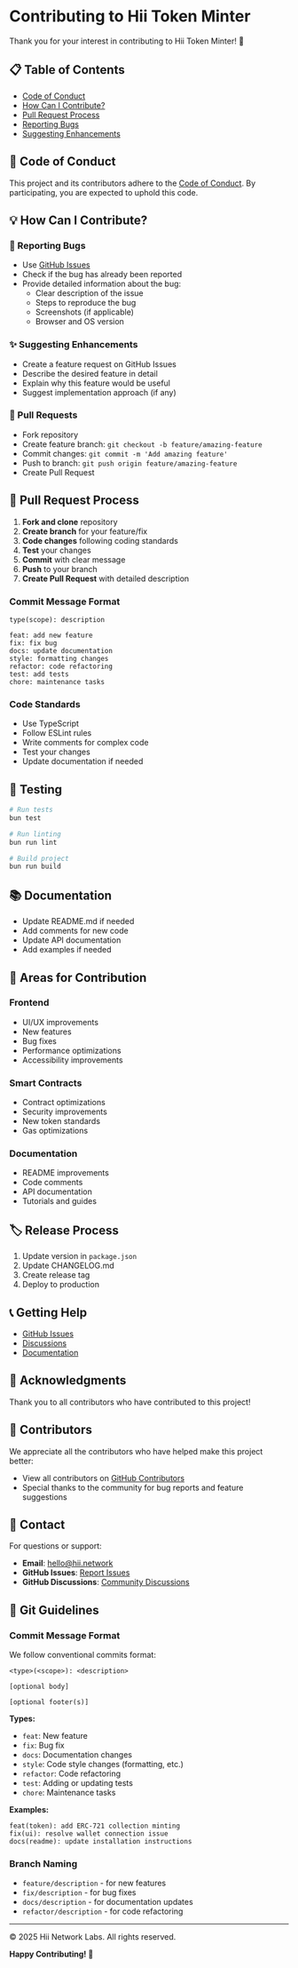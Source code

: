 # Contributing to Hii Token Minter

Thank you for your interest in contributing to Hii Token Minter! 🚀

## 📋 Table of Contents

- [Code of Conduct](#code-of-conduct)
- [How Can I Contribute?](#how-can-i-contribute)
- [Pull Request Process](#pull-request-process)
- [Reporting Bugs](#reporting-bugs)
- [Suggesting Enhancements](#suggesting-enhancements)

## 🤝 Code of Conduct

This project and its contributors adhere to the [Code of Conduct](CODE_OF_CONDUCT.md). By participating, you are expected to uphold this code.

## 💡 How Can I Contribute?

### 🐛 Reporting Bugs

- Use [GitHub Issues](https://github.com/hii-network-labs/hrc-contract-minter/issues)
- Check if the bug has already been reported
- Provide detailed information about the bug:
  - Clear description of the issue
  - Steps to reproduce the bug
  - Screenshots (if applicable)
  - Browser and OS version

### ✨ Suggesting Enhancements

- Create a feature request on GitHub Issues
- Describe the desired feature in detail
- Explain why this feature would be useful
- Suggest implementation approach (if any)

### 🔧 Pull Requests

- Fork repository
- Create feature branch: `git checkout -b feature/amazing-feature`
- Commit changes: `git commit -m 'Add amazing feature'`
- Push to branch: `git push origin feature/amazing-feature`
- Create Pull Request



## 📝 Pull Request Process

1. **Fork and clone** repository
2. **Create branch** for your feature/fix
3. **Code changes** following coding standards
4. **Test** your changes
5. **Commit** with clear message
6. **Push** to your branch
7. **Create Pull Request** with detailed description

### Commit Message Format

```
type(scope): description

feat: add new feature
fix: fix bug
docs: update documentation
style: formatting changes
refactor: code refactoring
test: add tests
chore: maintenance tasks
```

### Code Standards

- Use TypeScript
- Follow ESLint rules
- Write comments for complex code
- Test your changes
- Update documentation if needed

## 🧪 Testing

```bash
# Run tests
bun test

# Run linting
bun run lint

# Build project
bun run build
```

## 📚 Documentation

- Update README.md if needed
- Add comments for new code
- Update API documentation
- Add examples if needed

## 🎯 Areas for Contribution

### Frontend
- UI/UX improvements
- New features
- Bug fixes
- Performance optimizations
- Accessibility improvements

### Smart Contracts
- Contract optimizations
- Security improvements
- New token standards
- Gas optimizations

### Documentation
- README improvements
- Code comments
- API documentation
- Tutorials and guides

## 🏷️ Release Process

1. Update version in `package.json`
2. Update CHANGELOG.md
3. Create release tag
4. Deploy to production

## 📞 Getting Help

- [GitHub Issues](https://github.com/hii-network-labs/hrc-contract-minter/issues)
- [Discussions](https://github.com/hii-network-labs/hrc-contract-minter/discussions)
- [Documentation](https://github.com/hii-network-labs/hrc-contract-minter#readme)

## 🙏 Acknowledgments

Thank you to all contributors who have contributed to this project!

## 👥 Contributors

We appreciate all the contributors who have helped make this project better:

- View all contributors on [GitHub Contributors](https://github.com/hii-network-labs/hrc-contract-minter/graphs/contributors)
- Special thanks to the community for bug reports and feature suggestions

## 📧 Contact

For questions or support:

- **Email**: hello@hii.network
- **GitHub Issues**: [Report Issues](https://github.com/hii-network-labs/hrc-contract-minter/issues)
- **GitHub Discussions**: [Community Discussions](https://github.com/hii-network-labs/hrc-contract-minter/discussions)

## 🔧 Git Guidelines

### Commit Message Format

We follow conventional commits format:

```
<type>(<scope>): <description>

[optional body]

[optional footer(s)]
```

**Types:**
- `feat`: New feature
- `fix`: Bug fix
- `docs`: Documentation changes
- `style`: Code style changes (formatting, etc.)
- `refactor`: Code refactoring
- `test`: Adding or updating tests
- `chore`: Maintenance tasks

**Examples:**
```
feat(token): add ERC-721 collection minting
fix(ui): resolve wallet connection issue
docs(readme): update installation instructions
```

### Branch Naming

- `feature/description` - for new features
- `fix/description` - for bug fixes
- `docs/description` - for documentation updates
- `refactor/description` - for code refactoring

---

© 2025 Hii Network Labs. All rights reserved.

**Happy Contributing! 🎉**